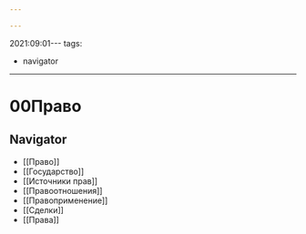 ```yaml
---

---
```

2021:09:01---
tags:
- navigator
---
# 00Право
## Navigator
- [[Право]]
- [[Государство]]
- [[Источники прав]]
- [[Правоотношения]]
- [[Правоприменение]]
- [[Сделки]]
- [[Права]]